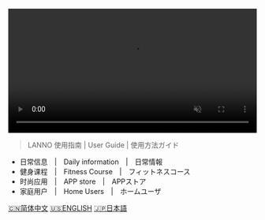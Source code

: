 <style type="text/css">
.cover .cover-main {
    margin:0 0px;
    }
</style>

<video src="//imgcache.qq.com/bossweb/service/v8/media/index-video.mp4" loop="" autoplay="" preload="" muted="" width="100%"></video>
> LANNO 使用指南 | User Guide | 使用方法ガイド


 

- 日常信息&emsp;|&emsp;Daily information&emsp;|&emsp;日常情報
- 健身课程&emsp;|&emsp;Fitness Course&emsp;|&emsp;フィットネスコース 
- 时尚应用&emsp;|&emsp;APP store&emsp;|&emsp;APPストア 
- 家庭用户&emsp;|&emsp;Home Users&emsp;|&emsp;ホームユーザ  



[🇨🇳简体中文](/README.md) 
[🇺🇸ENGLISH](/en/README.md) 
[🇯🇵日本語](/jp/README.md) 
